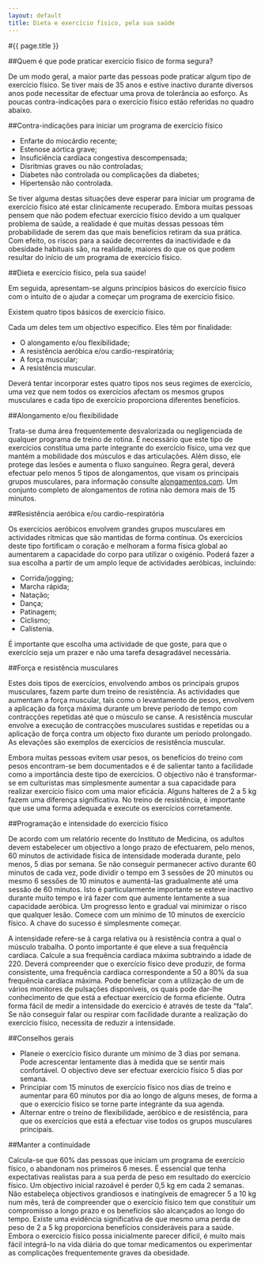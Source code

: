 ```yaml
---
layout: default
title: Dieta e exercício físico, pela sua saúde
---
```


#{{ page.title }}

##Quem é que pode praticar exercício físico de forma segura?

De um modo geral, a maior parte das pessoas pode praticar algum tipo de exercício físico. Se tiver mais de 35 anos e estive inactivo durante diversos anos pode necessitar de efectuar uma prova de tolerância ao esforço. As poucas contra-indicações para o exercício físico estão referidas no quadro abaixo.

##Contra-indicações para iniciar um programa de exercício físico

* Enfarte do miocárdio recente;
* Estenose aórtica grave;
* Insuficiência cardíaca congestiva descompensada;
* Disritmias graves ou não controladas;
* Diabetes não controlada ou complicações da diabetes;
* Hipertensão não controlada.

Se tiver alguma destas situações deve esperar para iniciar um programa de exercício físico até estar clinicamente recuperado. Embora muitas pessoas pensem que não podem efectuar exercício físico devido a um qualquer problema de saúde, a realidade é que muitas dessas pessoas têm probabilidade de serem das que mais benefícios retiram da sua prática. Com efeito, os riscos para a saúde decorrentes da inactividade e da obesidade habituais são, na realidade, maiores do que os que podem resultar do início de um programa de exercício físico.

##Dieta e exercício físico, pela sua saúde!

Em seguida, apresentam-se alguns princípios básicos do exercício físico com o intuito de o ajudar a começar um programa de exercício físico.

Existem quatro tipos básicos de exercício físico.

Cada um deles tem um objectivo específico. Eles têm por finalidade:

* O alongamento e/ou flexibilidade;
* A resistência aeróbica e/ou cardio-respiratória;
* A força muscular;
* A resistência muscular.

Deverá tentar incorporar estes quatro tipos nos seus regimes de exercício, uma vez que nem todos os exercícios afectam os mesmos grupos musculares e cada tipo de exercício proporciona diferentes benefícios.

##Alongamento e/ou flexibilidade

Trata-se duma área frequentemente desvalorizada ou negligenciada de qualquer programa de treino de rotina. É necessário que este tipo de exercícios constitua uma parte integrante do exercício físico, uma vez que mantém a mobilidade dos músculos e das articulações. Além disso, ele protege das lesões e aumenta o fluxo sanguíneo. Regra geral, deverá efectuar pelo menos 5 tipos de alongamentos, que visam os principais grupos musculares, para informação consulte [alongamentos.com](http://alongamentos.com). Um conjunto completo de alongamentos de rotina não demora mais de 15 minutos.

##Resistência aeróbica e/ou cardio-respiratória

Os exercícios aeróbicos envolvem grandes grupos musculares em actividades rítmicas que são mantidas de forma contínua. Os exercícios deste tipo fortificam o coração e melhoram a forma física global ao aumentarem a capacidade do corpo para utilizar o oxigénio. Poderá fazer a sua escolha a partir de um amplo leque de actividades aeróbicas, incluindo:

* Corrida/jogging;
* Marcha rápida;
* Natação;
* Dança;
* Patinagem;
* Ciclismo;
* Calistenia.

É importante que escolha uma actividade de que goste, para que o exercício seja um prazer e não uma tarefa desagradável necessária.

##Força e resistência musculares

Estes dois tipos de exercícios, envolvendo ambos os principais grupos musculares, fazem parte dum treino de resistência. As actividades que aumentam a força muscular, tais como o levantamento de pesos, envolvem a aplicação da força máxima durante um breve período de tempo com contracções repetidas até que o músculo se canse. A resistência muscular envolve a execução de contracções musculares sustidas e repetidas ou a aplicação de força contra um objecto fixo durante um período prolongado. As elevações são exemplos de exercícios de resistência muscular.

Embora muitas pessoas evitem usar pesos, os benefícios do treino com pesos encontram-se bem documentados e é de salientar tanto a facilidade como a importância deste tipo de exercícios. O objectivo não é transformar-se em culturistas mas simplesmente aumentar a sua capacidade para realizar exercício físico com uma maior eficácia. Alguns halteres de 2 a 5 kg fazem uma diferença significativa. No treino de resistência, é importante que use uma forma adequada e execute os exercícios corretamente.

##Programação e intensidade do exercício físico

De acordo com um relatório recente do Instituto de Medicina, os adultos devem estabelecer um objectivo a longo prazo de efectuarem, pelo menos, 60 minutos de actividade física de intensidade moderada durante, pelo menos, 5 dias por semana. Se não conseguir permanecer activo durante 60 minutos de cada vez, pode dividir o tempo em 3 sessões de 20 minutos ou mesmo 6 sessões de 10 minutos e aumentá-las gradualmente até uma sessão de 60 minutos. Isto é particularmente importante se esteve inactivo durante muito tempo e irá fazer com que aumente lentamente a sua capacidade aeróbica. Um progresso lento e gradual vai minimizar o risco que qualquer lesão. Comece com um mínimo de 10 minutos de exercício físico. A chave do sucesso é simplesmente começar.

A intensidade refere-se à carga relativa ou à resistência contra a qual o músculo trabalha. O ponto importante é que eleve a sua frequência cardíaca. Calcule a sua frequência cardíaca máxima subtraindo a idade de 220. Deverá compreender que o exercício físico deve produzir, de forma consistente, uma frequência cardíaca correspondente a 50 a 80% da sua frequência cardíaca máxima. Pode beneficiar com a utilização de um de vários monitores de pulsações disponíveis, os quais pode dar-lhe conhecimento de que está a efectuar exercício de forma eficiente. Outra forma fácil de medir a intensidade do exercício é através de teste da “fala”. Se não conseguir falar ou respirar com facilidade durante a realização do exercício físico, necessita de reduzir a intensidade.

##Conselhos gerais

* Planeie o exercício físico durante um mínimo de 3 dias por semana. Pode acrescentar lentamente dias à medida que se sentir mais confortável. O objectivo deve ser efectuar exercício físico 5 dias por semana.
* Principiar com 15 minutos de exercício físico nos dias de treino e aumentar para 60 minutos por dia ao longo de alguns meses, de forma a que o exercício físico se torne parte integrante da sua agenda.
* Alternar entre o treino de flexibilidade, aeróbico e de resistência, para que os exercícios que está a efectuar vise todos os grupos musculares principais.

##Manter a continuidade

Calcula-se que 60% das pessoas que iniciam um programa de exercício físico, o abandonam nos primeiros 6 meses. É essencial que tenha expectativas realistas para a sua perda de peso em resultado do exercício físico. Um objectivo inicial razoável é perder 0,5 kg em cada 2 semanas. Não estabeleça objectivos grandiosos e inatingíveis de emagrecer 5 a 10 kg num mês, terá de compreender que o exercício físico tem que constituir um compromisso a longo prazo e os benefícios são alcançados ao longo do tempo. Existe uma evidência significativa de que mesmo uma perda de peso de 2 a 5 kg proporciona benefícios consideráveis para a saúde. Embora o exercício físico possa inicialmente parecer difícil, é muito mais fácil integrá-lo na vida diária do que tomar medicamentos ou experimentar as complicações frequentemente graves da obesidade.